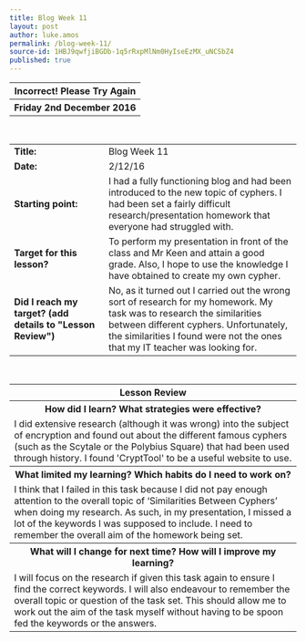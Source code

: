 ```yaml
---
title: Blog Week 11
layout: post
author: luke.amos
permalink: /blog-week-11/
source-id: 1HBJ9qwfjiBGDb-1q5rRxpMlNm0HyIseEzMX_uNCSbZ4
published: true
---
```

<table class="title1">
<tr>
<th><strong>Incorrect! Please Try Again</strong></th>
</tr>
<tr>
<th><strong>Friday 2nd December 2016</strong></th>
</tr>
</table>
<br />

<table>
  <tr>
  <td style="width: 150px;"><strong>Title:</strong></td>
    <td>Blog Week 11</td>
  </tr>
  <tr>
  <td style="width: 150px;"><strong>Date:</strong></td>
    <td>2/12/16</td>
  </tr>
  <tr>
  <td style="width: 150px;"><strong>Starting point:</strong></td>
    <td>I had a fully functioning blog and had been introduced to the new topic of cyphers. I had been set a fairly difficult research/presentation homework that everyone had struggled with.</td>
  </tr>
  <tr>
  <td style="width: 150px;"><strong>Target for this lesson?</strong></td>
    <td>To perform my presentation in front of the class and Mr Keen and attain a good grade. Also, I hope to use the knowledge I have obtained to create my own cypher.</td>
  </tr>
  <tr>
    <td style="width: 150px;"><strong>Did I reach my target? 
    (add details to "Lesson Review")</strong></td>
    <td>No, as it turned out I carried out the wrong sort of research for my homework. My task was to research the similarities between different cyphers. Unfortunately, the similarities I found were not the ones that my IT teacher was looking for.</td>
  </tr>
</table>
<br />

<table>
  <tr>
  <th><strong>Lesson Review</strong></th>
  </tr>
  <tr>
  <th><strong>How did I learn? What strategies were effective?</strong></th>
  </tr>
  <tr>
    <td>I did extensive research (although it was wrong) into the subject of encryption and found out about the different famous cyphers (such as the Scytale or the Polybius Square) that had been used through history. I found 'CryptTool' to be a useful website to use. </td>
  </tr>
  <tr>
  <th><strong>What limited my learning? Which habits do I need to work on?</strong></th>
  </tr>
  <tr>
    <td>I think that I failed in this task because I did not pay enough attention to the overall topic of ‘Similarities Between Cyphers’ when doing my research. As such, in my presentation, I missed a lot of the keywords I was supposed to include. I need to remember the overall aim of the homework being set.
 </td>
  </tr>
  <tr>
  <th><strong>What will I change for next time? How will I improve my learning?</strong></th>
  </tr>
  <tr>
    <td>I will focus on the research if given this task again to ensure I find the correct keywords. I will also endeavour to remember the overall topic or question of the task set. This should allow me to work out the aim of the task myself without having to be spoon fed the keywords or the answers.</td>
  </tr>
</table>
<br />

